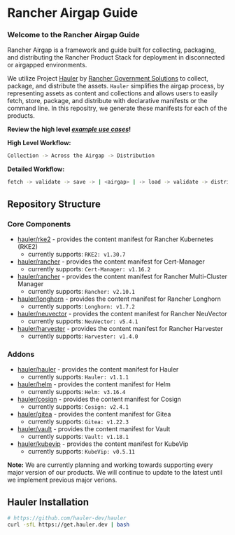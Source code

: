 # Rancher Airgap Guide

### Welcome to the Rancher Airgap Guide

Rancher Airgap is a framework and guide built for collecting, packaging, and distributing the Rancher Product Stack for deployment in disconnected or airgapped environments.

We utilize Project [Hauler](https://github.com/hauler-dev/hauler) by [Rancher Government Solutions](https://github.com/rancherfederal) to collect, package, and distribute the assets. `Hauler` simplifies the airgap process, by representing assets as content and collections and allows users to easily fetch, store, package, and distribute with declarative manifests or the command line. In this repositry, we generate these manifests for each of the products.

**Review the high level *[example use cases](examples)*!**

**High Level Workflow:**

```bash
Collection -> Across the Airgap -> Distribution
```

**Detailed Workflow:**

```bash
fetch -> validate -> save -> | <airgap> | -> load -> validate -> distribute
```

## Repository Structure

### Core Components

- [hauler/rke2](hauler/rke2/README.md) - provides the content manifest for Rancher Kubernetes (RKE2)
  - currently supports: `RKE2: v1.30.7`
- [hauler/rancher](hauler/rancher/README.md) - provides the content manifest for Cert-Manager
  - currently supports: `Cert-Manager: v1.16.2`
- [hauler/rancher](hauler/rancher/README.md) - provides the content manifest for Rancher Multi-Cluster Manager
  - currently supports: `Rancher: v2.10.1`
- [hauler/longhorn](hauler/longhorn/README.md) - provides the content manifest for Rancher Longhorn
  - currently supports: `Longhorn: v1.7.2`
- [hauler/neuvector](hauler/neuvector/README.md) - provides the content manifest for Rancher NeuVector
  - currently supports: `NeuVector: v5.4.1`
- [hauler/harvester](hauler/harvester/README.md) - provides the content manifest for Rancher Harvester
  - currently supports: `Harvester: v1.4.0`

### Addons

- [hauler/hauler](hauler/hauler/README.md) - provides the content manifest for Hauler
  - currently supports: `Hauler: v1.1.1`
- [hauler/helm](hauler/helm/README.md) - provides the content manifest for Helm
  - currently supports: `Helm: v3.16.4`
- [hauler/cosign](hauler/cosign/README.md) - provides the content manifest for Cosign
  - currently supports: `Cosign: v2.4.1`
- [hauler/gitea](hauler/gitea/README.md) - provides the content manifest for Gitea
  - currently supports: `Gitea: v1.22.3`
- [hauler/vault](hauler/vault/README.md) - provides the content manifest for Vault
  - currently supports: `Vault: v1.18.1`
- [hauler/kubevip](hauler/kubevip/README.md) - provides the content manifest for KubeVip
  - currently supports: `KubeVip: v0.5.11`

**Note:** We are currently planning and working towards supporting every major version of our products. We will continue to update to the latest until we implement previous major verions.

## Hauler Installation

```bash
# https://github.com/hauler-dev/hauler
curl -sfL https://get.hauler.dev | bash
```
